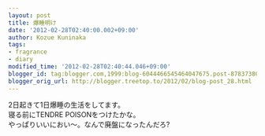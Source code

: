 ```yaml
---
layout: post
title: 爆睡明け
date: '2012-02-28T02:40:00.002+09:00'
author: Kozue Kuninaka
tags:
- fragrance
- diary
modified_time: '2012-02-28T02:40:44.046+09:00'
blogger_id: tag:blogger.com,1999:blog-6044466545464047675.post-8783738087667862860
blogger_orig_url: http://blogger.treetop.to/2012/02/blog-post_28.html
---
```


2日起きて1日爆睡の生活をしてます。<br />寝る前にTENDRE POISONをつけたかな。<br />やっぱりいいにおい～。なんで廃盤になったんだろ?